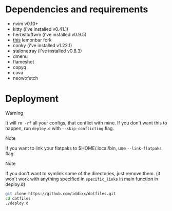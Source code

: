 # Dependencies and requirements

- nvim v0.10+
- kitty (i've installed v0.41.1)
- herbstluftwm (i've installed v0.9.5)
- [this](https://github.com/drscream/lemonbar-xft) lemonbar fork
- conky (i've installed v1.22.1)
- stalonetray (i've installed v0.8.3)
- dmenu
- flameshot
- copyq
- cava
- neowofetch

# Deployment

> [!WARNING]
> It will `rm -rf` all your configs, that conflict with mine.
> If you don't want this to happen, run `deploy.d` with `--skip-conflicting` flag.

> [!NOTE]
> If you want to link your flatpaks to $HOME/.local/bin, use `--link-flatpaks` flag. 

> [!NOTE]
> If you don't want to symlink some of the directories, just remove them.
> (it won't work with anything specified in `specific_links` in main function in deploy.d)

```bash
git clone https://github.com/iddixx/dotfiles.git
cd dotfiles
./deploy.d
```


